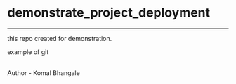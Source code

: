 # demonstrate_project_deployment
<hr>
this repo created for demonstration.
<p> example of git</p>
<br>
Author - Komal Bhangale
